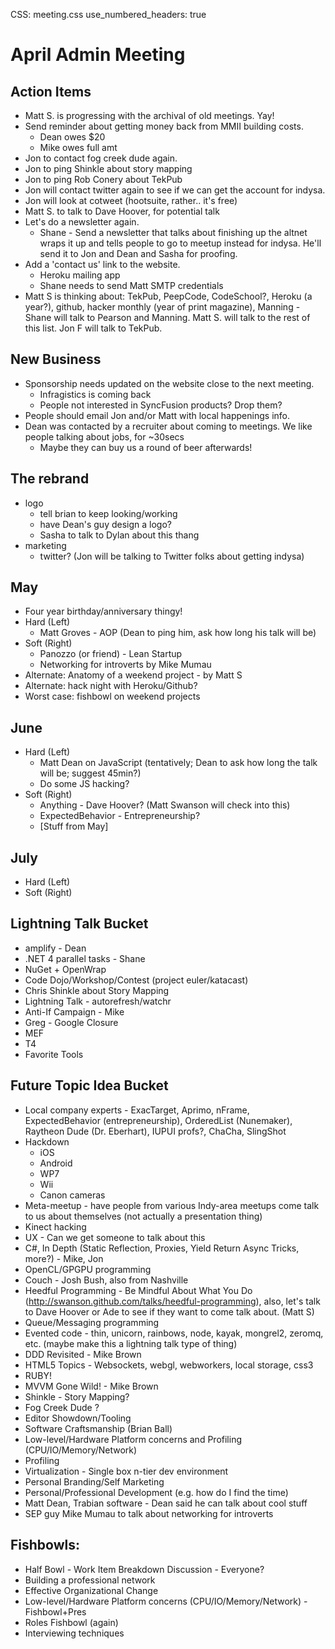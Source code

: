 CSS: meeting.css
use_numbered_headers: true

# April Admin Meeting

## Action Items
* Matt S. is progressing with the archival of old meetings. Yay!
* Send reminder about getting money back from MMII building costs.
  * Dean owes $20
  * Mike owes full amt
* Jon to contact fog creek dude again.
* Jon to ping Shinkle about story mapping
* Jon to ping Rob Conery about TekPub
* Jon will contact twitter again to see if we can get the account for indysa.
* Jon will look at cotweet (hootsuite, rather.. it's free)
* Matt S. to talk to Dave Hoover, for potential talk
* Let's do a newsletter again.
  * Shane - Send a newsletter that talks about finishing up the altnet wraps it up and tells people to go to meetup instead for indysa.  He'll send it to Jon and Dean and Sasha for proofing.
* Add a 'contact us' link to the website.
  * Heroku mailing app
  * Shane needs to send Matt SMTP credentials
* Matt S is thinking about: TekPub, PeepCode, CodeSchool?, Heroku (a year?), github, hacker monthly (year of print magazine), Manning - Shane will talk to Pearson and Manning.  Matt S. will talk to the rest of this list.  Jon F will talk to TekPub.


## New Business
* Sponsorship needs updated on the website close to the next meeting.
  * Infragistics is coming back
  * People not interested in SyncFusion products? Drop them?
* People should email Jon and/or Matt with local happenings info.
* Dean was contacted by a recruiter about coming to meetings. We like people talking about jobs, for ~30secs
  * Maybe they can buy us a round of beer afterwards!

## The rebrand
* logo
  * tell brian to keep looking/working
  * have Dean's guy design a logo?
  * Sasha to talk to Dylan about this thang
* marketing
  * twitter? (Jon will be talking to Twitter folks about getting indysa)

## May
* Four year birthday/anniversary thingy!
* Hard (Left)
  * Matt Groves - AOP (Dean to ping him, ask how long his talk will be)
* Soft (Right)
  * Panozzo (or friend) - Lean Startup
  * Networking for introverts by Mike Mumau
* Alternate: Anatomy of a weekend project - by Matt S
* Alternate: hack night with Heroku/Github?
* Worst case: fishbowl on weekend projects

## June
* Hard (Left)
  * Matt Dean on JavaScript (tentatively; Dean to ask how long the talk will be; suggest 45min?)
  * Do some JS hacking?
* Soft (Right)
  * Anything - Dave Hoover? (Matt Swanson will check into this)
  * ExpectedBehavior - Entrepreneurship?
  * [Stuff from May]

## July
* Hard (Left)
* Soft (Right)


## Lightning Talk Bucket
* amplify - Dean
* .NET 4 parallel tasks - Shane
* NuGet + OpenWrap
* Code Dojo/Workshop/Contest (project euler/katacast)
* Chris Shinkle about Story Mapping
* Lightning Talk - autorefresh/watchr
* Anti-If Campaign - Mike
* Greg - Google Closure
* MEF
* T4
* Favorite Tools

## Future Topic Idea Bucket
* Local company experts - ExacTarget, Aprimo, nFrame, ExpectedBehavior (entrepreneurship), OrderedList (Nunemaker), Raytheon Dude (Dr. Eberhart), IUPUI profs?, ChaCha, SlingShot
* Hackdown
  * iOS
  * Android
  * WP7
  * Wii
  * Canon cameras
* Meta-meetup - have people from various Indy-area meetups come talk to us about themselves (not actually a presentation thing)
* Kinect hacking
* UX - Can we get someone to talk about this
* C#, In Depth (Static Reflection, Proxies, Yield Return Async Tricks, more?) - Mike, Jon
* OpenCL/GPGPU programming
* Couch - Josh Bush, also from Nashville
* Heedful Programming - Be Mindful About What You Do (http://swanson.github.com/talks/heedful-programming), also, let's talk to Dave Hoover or Ade to see if they want to come talk about. (Matt S)
* Queue/Messaging programming
* Evented code - thin, unicorn, rainbows, node, kayak, mongrel2, zeromq, etc. (maybe make this a lightning talk type of thing)
* DDD Revisited - Mike Brown
* HTML5 Topics - Websockets, webgl, webworkers, local storage, css3
* RUBY!
* MVVM Gone Wild! - Mike Brown
* Shinkle - Story Mapping?
* Fog Creek Dude ?
* Editor Showdown/Tooling
* Software Craftsmanship (Brian Ball)
* Low-level/Hardware Platform concerns and Profiling (CPU/IO/Memory/Network)
* Profiling 
* Virtualization - Single box n-tier dev environment
* Personal Branding/Self Marketing
* Personal/Professional Development (e.g. how do I find the time)
* Matt Dean, Trabian software - Dean said he can talk about cool stuff
* SEP guy Mike Mumau to talk about networking for introverts

## Fishbowls:
* Half Bowl - Work Item Breakdown Discussion - Everyone?
* Building a professional network
* Effective Organizational Change
* Low-level/Hardware Platform concerns (CPU/IO/Memory/Network) - Fishbowl+Pres
* Roles Fishbowl (again)
* Interviewing techniques

